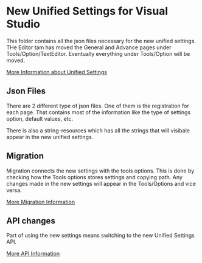New Unified Settings for Visual Studio
===

This folder contains all the json files necessary for the new unified settings. THe Editor tam has moved the General and Advance pages under Tools/Option/TextEditor. Eventually everything under Tools/Option will be moved.

[More Information about Unified Settings](https://devdiv.visualstudio.com/DevDiv/_wiki/wikis/DevDiv.wiki/30983/Unified-Settings-Experience)


## Json Files
There are 2 different type of json files. One of them is the registration for each page. That contains most of the information like the type of settings option, default values, etc.

There is also a string-resources which has all the strings that will visibale appear in the new unified settings.
## Migration
Migration connects the new settings with the tools options. This is done by checking how the Tools options stores settings and copying path. Any changes made in the new settings will appear in the Tools/Options and vice versa.

[More Migration Information](https://devdiv.visualstudio.com/DevDiv/_wiki/wikis/DevDiv.wiki/32740/Migration)

## API changes
Part of using the new settings means switching to the new Unified Settings API.

[More  API Information](https://devdiv.visualstudio.com/DevDiv/_wiki/wikis/DevDiv.wiki/32740/Migration)